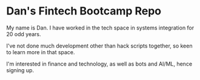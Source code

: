 # Dan's Fintech Bootcamp Repo

My name is Dan. I have worked in the tech space in systems integration for 20 odd years.

I've not done much development other than hack scripts together, so keen to learn more in that space.

I'm interested in finance and technology, as well as bots and AI/ML, hence signing up.
